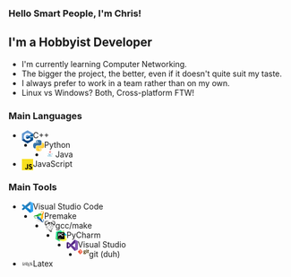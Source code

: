 ### Hello Smart People, I'm Chris!

## I'm a Hobbyist Developer

- I'm currently learning Computer Networking.
- The bigger the project, the better, even if it doesn't quite suit my taste.
- I always prefer to work in a team rather than on my own.
- Linux vs Windows? Both, Cross-platform FTW!

### Main Languages
- <img align="left" width="20px" src="images/c%2B%2B.png">C++
- <img align="left" width="20px" src="images/python.png">Python
- <img align="left" width="20px" src="images/java.jpg">Java
- <img align="left" width="20px" src="images/js.png">JavaScript

### Main Tools
- <img align="left" width="20px" src="images/vsc.png">Visual Studio Code
- <img align="left" width="20px" src="images/premake.png">Premake
- <img align="left" width="20px" src="images/gnu.png">gcc/make
- <img align="left" width="20px" src="images/pycharm.png">PyCharm
- <img align="left" width="20px" src="images/vs.png">Visual Studio
- <img align="left" width="20px" src="images/git.png">git (duh)
- <img align="left" width="20px" src="images/latex.jpg">Latex
